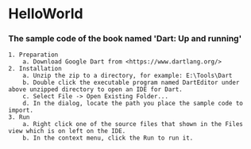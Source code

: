 HelloWorld
==========
### The sample code of the book named 'Dart: Up and running'
	1. Preparation
		a. Download Google Dart from <https://www.dartlang.org/>
	2. Installation
		a. Unzip the zip to a directory, for example: E:\Tools\Dart
  		b. Double click the executable program named DartEditor under above unzipped directory to open an IDE for Dart.
  		c. Select File -> Open Existing Folder...
  		d. In the dialog, locate the path you place the sample code to import.
	3. Run
  		a. Right click one of the source files that shown in the Files view which is on left on the IDE.
  		b. In the context menu, click the Run to run it.
